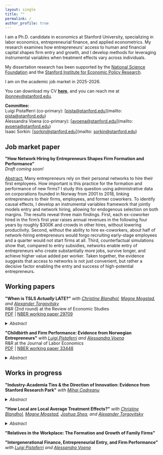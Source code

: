 ```yaml
---
layout: single
title: ""
permalink: /
author_profile: true
---
```


I am a Ph.D. candidate in economics at Stanford University, specializing in labor economics, entrepreneurial finance, and applied econometrics. My research examines how entrepreneurs' access to human and financial capital shapes firm entry and growth, and I develop methods for leveraging instrumental variables when treatment effects vary across individuals.

My dissertation research has been supported by the [National Science Foundation](https://www.nsf.gov/funding/opportunities/grfp-nsf-graduate-research-fellowship-program) and the [Stanford Institute for Economic Policy Research](https://siepr.stanford.edu).

I am on the academic job market in 2025-2026.

You can download my CV [**here**](/files/Bonney_CV.pdf), and you can reach me at [jbonney@stanford.edu](mailto:jbonney@stanford.edu).

**Committee:**  
Luigi Pistafferri (co-primary): [pista@stanford.edu](mailto: pista@stanford.edu)  
Alessandra Voena (co-primary): [avoena@stanford.edu](mailto: avoena@stanford.edu)  
Isaac Sorkin: [sorkin@stanford.edu](mailto: sorkin@stanford.edu)

## Job market paper

**"How Network Hiring by Entrepreneurs Shapes Firm Formation and Performance"**  
*Draft coming soon!*

<u>Abstract:</u> Many entrepreneurs rely on their personal networks to hire their first employees. How important is this practice for the formation and performance of new firms? I study this question using administrative data on corporations founded in Norway from 2001 to 2018, linking entrepreneurs to their firms, employees, and former coworkers. To identify causal effects, I develop an instrumental variables framework that jointly models entry and network hiring, allowing for endogenous selection on both margins. The results reveal three main findings. First, each ex-coworker hired in the firm’s first year raises annual revenues in the following four years by roughly $300K and crowds in other hires, without lowering productivity. Second, without the ability to hire ex-coworkers, about half of network-hiring entrepreneurs would forgo recruiting early-stage employees and a quarter would not start firms at all. Third, counterfactual simulations show that, compared to entry subsidies, networks enable entry of entrepreneurs who create substantially more jobs, survive longer, and achieve higher value added per worker. Taken together, the evidence suggests that access to networks is not just convenient, but rather a decisive factor enabling the entry and success of high-potential entrepreneurs.

## Working papers

**"When is TSLS *Actually* LATE?"**
*with [Christine Blandhol](https://sites.google.com/view/cblandhol), [Magne Mogstad](https://sites.google.com/site/magnemogstad/), and [Alexander Torgovitsky](https://a-torgovitsky.github.io)*  
R&R (2nd round) at the Review of Economic Studies  
[PDF](/files/tslslate.pdf) | [NBER working paper 29709](https://www.nber.org/papers/w29709)
<details>
  <summary><em>Abstract</em></summary>
  Linear instrumental variable estimators, such as two-stage least squares (TSLS), are commonly interpreted as estimating non-negatively weighted averages of causal effects, referred to as local average treatment effects (LATEs). We examine whether the LATE interpretation actually applies to the types of TSLS specifications that are used in practice. We show that if the specification includes covariates—which most empirical work does—then the LATE interpretation does not apply in general. Instead, the TSLS estimator will, in general, reflect treatment effects for both compliers and always/never-takers, and some treatment effects for the always/never-takers will necessarily be negatively weighted. We show that the only specifications that have a LATE interpretation are “saturated” specifications that control for covariates nonparametrically, implying that such specifications are both sufficient and necessary for TSLS to have a LATE interpretation, at least without additional parametric assumptions. This result is concerning because, as we document, empirical researchers almost never control for covariates nonparametrically, and rarely discuss or justify parametric specifications of covariates. We apply our results to thirteen empirical studies and find strong evidence that the LATE interpretation of TSLS is far from accurate for the types of specifications actually used in practice. We offer concrete recommendations for practice motivated by our theoretical and empirical results.
</details>

**"Childbirth and Firm Performance: Evidence from Norwegian Entrepreneurs"**
*with [Luigi Pistaferri](https://sites.google.com/view/pistaferri/home) and [Alessandra Voena](https://avoena.people.stanford.edu)*  
R&R at the Journal of Labor Economics  
[PDF](/files/childbirth-firms.pdf) | [NBER working paper 33448](https://www.nber.org/papers/w33448)
<details>
  <summary><em>Abstract</em></summary>
Using multiple administrative data sources from Norway, we examine how firm performance changes after entrepreneurs become parents. Female-owned businesses experience a substantial decline in profits, steadily decreasing to 30% below baseline ten years post-childbirth. In contrast, male-owned businesses show no decline, often growing in revenues and costs after childbirth. The profit decline for female-owned firms is most pronounced among highly capable entrepreneurs, women who are majority owners, and those with working spouses. Entrepreneurial effort is key to performance, and our findings suggest that time demands from childbirth and childcare are a significant determinant of the decline in firm profits.
</details>

## Works in progress

**"Industry-Academia Ties & the Direction of Innovation: Evidence from Stanford Research Park"**
*with [Mihai Codreanu](https://mihaicodreanu.github.io)*
<details>
  <summary><em>Abstract</em></summary>
We analyze the effects of strengthening industry-academia ties on the amount and direction of innovation. We focus on the Stanford Research Park (SRP), a historical hub of technological progress and world's first university science park. We empirically investigate three aspects: the impact of a firm's presence in the SRP on its long-run outcomes; the relationship between inventors' coursework and patenting; and the effect of exposure to firms on professors' research. Our approach combines newly digitized mid-20th century data on public and private R\&D-focused companies, SRP affiliates' Stanford coursework, and professors' electrical engineering journal publications. Using a difference-in-differences approach, we estimate that park tenants file 20 additional patents annually compared to similar firms who did not join but  were favored by the SRP's scientific head. Tenant patents also yield around 15 excess citations each and span much broader patent classes. Firm inventors who concurrently take Stanford courses are more likely to produce innovations relative to their co-workers. Their innovations are more highly cited and more likely to mention keywords from the courses taken. During the same time period, Stanford's electrical engineering professors begin to publish more often in the field's flagship journal, and a language analysis reveals that their research becomes closer in content to the inventions of SRP firms.
</details>

**"How Local are Local Average Treatment Effects?"**
*with [Christine Blandhol](https://sites.google.com/view/cblandhol), [Magne Mogstad](https://sites.google.com/site/magnemogstad/), [Joshua Shea](https://jkcshea.github.io), and [Alexander Torgovitsky](https://a-torgovitsky.github.io)*
<details>
  <summary><em>Abstract</em></summary>
Empirical researchers often use instrumental variables (IVs) to estimate a local average treatment effect (LATE), which reflects causal effects for the instrument-specific compliers. The subpopulation of compliers is often small and may not represent the actual subpopulation of interest, raising concerns about the external validity of the LATE. We develop a systematic approach for assessing the generalizability of LATEs. The approach uses the marginal treatment effect representation to link LATEs directly to alternative target parameters. These parameters can be bounded under the usual nonparametric IV assumptions. We demonstrate how these bounds can be significantly tightened by using nonparametric shape restrictions derived from economic theory or by imposing parametric structure. We examine the external validity of LATEs in three applications in development and labor economics. In each one, we demonstrate how to transparently trade-off stronger assumptions for sharper conclusions. The results reveal examples in which LATEs appear to generalize, as well as other examples in which LATEs do not generalize. Our findings show how researchers can use the marginal treatment effect framework not only to interpret IV estimates, but also to discipline and assess claims about their external validity.
</details>

**"Relatives in the Workplace: The Formation and Growth of Family Firms"**

**"Intergenerational Finance, Entrepreneurial Entry, and Firm Performance"**
*with [Luigi Pistaferri](https://sites.google.com/view/pistaferri/home) and [Alessandra Voena](https://avoena.people.stanford.edu)*


